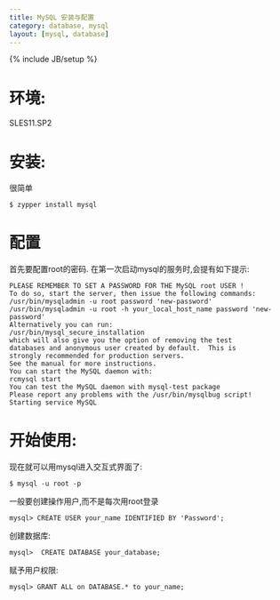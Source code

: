 ```yaml
---
title: MySQL 安装与配置
category: database, mysql
layout: [mysql, database]
---
```

{% include JB/setup %}
# 环境:
SLES11.SP2

# 安装:
很简单

    $ zypper install mysql

# 配置
首先要配置root的密码. 在第一次启动mysql的服务时,会提有如下提示:

    PLEASE REMEMBER TO SET A PASSWORD FOR THE MySQL root USER !
    To do so, start the server, then issue the following commands:
    /usr/bin/mysqladmin -u root password 'new-password'
    /usr/bin/mysqladmin -u root -h your_local_host_name password 'new-password'
    Alternatively you can run:
    /usr/bin/mysql_secure_installation
    which will also give you the option of removing the test
    databases and anonymous user created by default.  This is
    strongly recommended for production servers.
    See the manual for more instructions.
    You can start the MySQL daemon with:
    rcmysql start
    You can test the MySQL daemon with mysql-test package
    Please report any problems with the /usr/bin/mysqlbug script!
    Starting service MySQL                                      
    
# 开始使用:
现在就可以用mysql进入交互式界面了:

    $ mysql -u root -p

一般要创建操作用户,而不是每次用root登录

    mysql> CREATE USER your_name IDENTIFIED BY 'Password';

创建数据库:

    mysql>  CREATE DATABASE your_database;

赋予用户权限:

    mysql> GRANT ALL on DATABASE.* to your_name;


